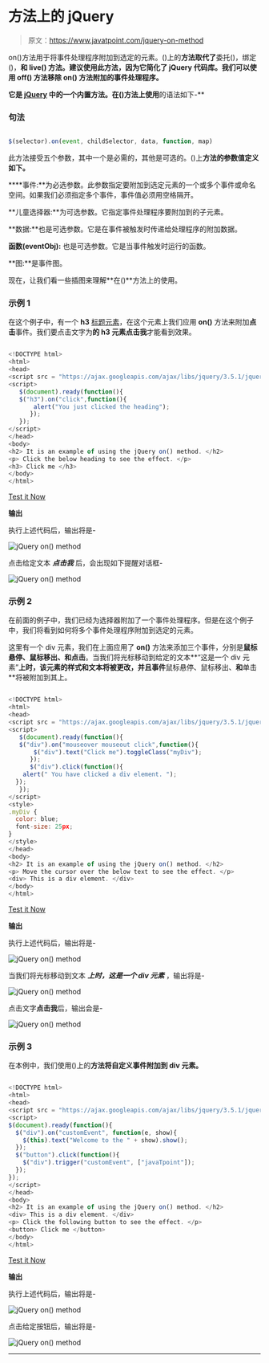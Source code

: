 # 方法上的 jQuery

> 原文：<https://www.javatpoint.com/jquery-on-method>

on()方法用于将事件处理程序附加到选定的元素。()上的**方法取代了**委托()，绑定()，**和 **live()** 方法。建议使用此方法，因为它简化了 jQuery 代码库。我们可以使用 **off()** 方法移除 **on()** 方法附加的事件处理程序。**

 **它是 [jQuery](https://www.javatpoint.com/jquery-tutorial) 中的一个内置方法。在()方法上使用**的语法如下-**

### 句法

```js

$(selector).on(event, childSelector, data, function, map)

```

此方法接受五个参数，其中一个是必需的，其他是可选的。()上**方法的参数值定义如下。**

 ****事件:**为必选参数。此参数指定要附加到选定元素的一个或多个事件或命名空间。如果我们必须指定多个事件，事件值必须用空格隔开。

**儿童选择器:**为可选参数。它指定事件处理程序要附加到的子元素。

**数据:**也是可选参数。它是在事件被触发时传递给处理程序的附加数据。

**函数(eventObj):** 也是可选参数。它是当事件触发时运行的函数。

**图:**是事件图。

现在，让我们看一些插图来理解**在()**方法上的使用。

### 示例 1

在这个例子中，有一个 **h3** [标题元素](https://www.javatpoint.com/html-heading)，在这个元素上我们应用 **on()** 方法来附加**点击**事件。我们要点击文字为**的 h3 元素点击我**才能看到效果。

```js

<!DOCTYPE html>
<html>
<head>
<script src = "https://ajax.googleapis.com/ajax/libs/jquery/3.5.1/jquery.min.js"> </script>
<script>
   $(document).ready(function(){
   $("h3").on("click",function(){
	   alert("You just clicked the heading");
      });
   });
</script>
</head>
<body>
<h2> It is an example of using the jQuery on() method. </h2>
<p> Click the below heading to see the effect. </p>
<h3> Click me </h3>
</body>
</html>

```

[Test it Now](https://www.javatpoint.com/oprweb/test.jsp?filename=jquery-on-method1)

**输出**

执行上述代码后，输出将是-

![jQuery on() method](img/60b354a7e90e8680e4478dd77c2c9138.png)

点击给定文本 ***点击我*** 后，会出现如下提醒对话框-

![jQuery on() method](img/b4fdda040850febdb3b8eff86b6adf7d.png)

### 示例 2

在前面的例子中，我们已经为选择器附加了一个事件处理程序。但是在这个例子中，我们将看到如何将多个事件处理程序附加到选定的元素。

这里有一个 div 元素，我们在上面应用了 **on()** 方法来添加三个事件，分别是**鼠标悬停、鼠标移出、**和**点击**。当我们将光标移动到给定的文本**“这是一个 div 元素”**上时，该元素的样式和文本将被更改，并且事件**鼠标悬停、鼠标移出、**和**单击**将被附加到其上。

```js

<!DOCTYPE html>
<html>
<head>
<script src = "https://ajax.googleapis.com/ajax/libs/jquery/3.5.1/jquery.min.js"> </script>
<script>
   $(document).ready(function(){
   $("div").on("mouseover mouseout click",function(){
	   $("div").text("Click me").toggleClass("myDiv");
      });
	  $("div").click(function(){
	alert(" You have clicked a div element. ");
  });
   });
</script>
<style>
.myDiv {
  color: blue;
  font-size: 25px;
}
</style>
</head>
<body>
<h2> It is an example of using the jQuery on() method. </h2>
<p> Move the cursor over the below text to see the effect. </p>
<div> This is a div element. </div>
</body>
</html>

```

[Test it Now](https://www.javatpoint.com/oprweb/test.jsp?filename=jquery-on-method2)

**输出**

执行上述代码后，输出将是-

![jQuery on() method](img/a7852f0c51a7939317a332bff3253e88.png)

当我们将光标移动到文本 ***上时，这是一个 div 元素*** ，输出将是-

![jQuery on() method](img/67d8abbc3e0277bc3568dab14c0c3644.png)

点击文字**点击我**后，输出会是-

![jQuery on() method](img/824262e32b85def71fb2b84414ddf4b4.png)

### 示例 3

在本例中，我们使用()上的**方法将自定义事件附加到 **div** 元素。**

```js

<!DOCTYPE html>
<html>
<head>
<script src = "https://ajax.googleapis.com/ajax/libs/jquery/3.5.1/jquery.min.js"> </script>
<script>
$(document).ready(function(){
  $("div").on("customEvent", function(e, show){
    $(this).text("Welcome to the " + show).show();
  });
  $("button").click(function(){
    $("div").trigger("customEvent", ["javaTpoint"]);
  });
});
</script>
</head>
<body>
<h2> It is an example of using the jQuery on() method. </h2>
<div> This is a div element. </div>
<p> Click the following button to see the effect. </p>
<button> Click me </button>
</body>
</html>

```

[Test it Now](https://www.javatpoint.com/oprweb/test.jsp?filename=jquery-on-method3)

**输出**

执行上述代码后，输出将是-

![jQuery on() method](img/903151d48d5d6863b17de36b8b291028.png)

点击给定按钮后，输出将是-

![jQuery on() method](img/2d5d3d319e9315f18b749588cc8bafe0.png)

* * *******